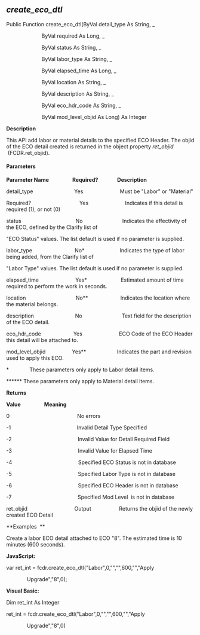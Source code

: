 _create_eco_dtl_
------------------

Public Function create_eco_dtl(ByVal detail_type As String, _

                        ByVal required As Long, _

                        ByVal status As String, _

                        ByVal labor_type As String, _

                        ByVal elapsed_time As Long, _

                        ByVal location As String, _

                        ByVal description As String, _

                        ByVal eco_hdr_code As String, _

                        ByVal mod_level_objid As Long) As Integer

**Description**

This API add labor or material details to the specified ECO Header. The objid of the ECO detail created is returned in the object property _ret_objid_  (FCDR.ret_objid).

#### Parameters
**Parameter Name**                **Required?**             **Description**

detail_type                            Yes                         Must be "Labor" or "Material"

Required?                                 Yes                         Indicates if this detail is required (1), or not (0)

status                                     No                           Indicates the effectivity of the ECO, defined by the Clarify list of

"ECO Status" values. The list default is used if no parameter is supplied.

labor_type                             No*                        Indicates the type of labor being added, from the Clarify list of

"Labor Type" values. The list default is used if no parameter is supplied.

elapsed_time                         Yes*                       Estimated amount of time required to perform the work in seconds.

location                                  No**                      Indicates the location where the material belongs.

description                            No                           Text field for the description of the ECO detail.

eco_hdr_code                      Yes                         ECO Code of the ECO Header this detail will be attached to.

mod_level_objid                  Yes**                     Indicates the part and revision used to apply this ECO.

*              These parameters only apply to Labor detail items.

****** These parameters only apply to Material detail items.

**Returns**

**Value**                **Meaning**

0                                              No errors

-1                                             Invalid Detail Type Specified

-2                                             Invalid Value for Detail Required Field

-3                                             Invalid Value for Elapsed Time

-4                                             Specified ECO Status is not in database

-5                                             Specified Labor Type is not in database

-6                                             Specified ECO Header is not in database

-7                                             Specified Mod Level  is not in database

ret_objid                                Output                   Returns the objid of the newly created ECO Detail

**Examples  **

 Create a labor ECO detail attached to ECO "8". The estimated time is 10 minutes (600 seconds).

**JavaScript:**

var ret_int = fcdr.create_eco_dtl("Labor",0,"","",600,"","Apply

              Upgrade","8",0);

**Visual Basic:**

Dim ret_int As Integer

ret_int = fcdr.create_eco_dtl("Labor",0,"","",600,"","Apply

              Upgrade","8",0)